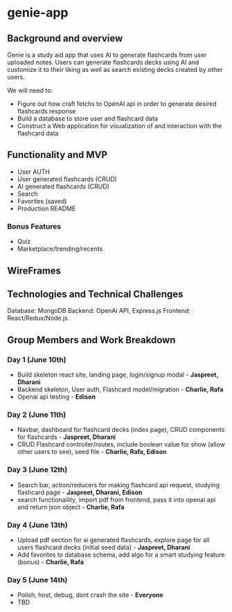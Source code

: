 # genie-app

## Background and overview
Genie is a study aid app that uses AI to generate flashcards from user uploaded notes. Users can generate flashcards decks using AI and customize it to their liking as well as search existing decks created by other users. 

We will need to:
- Figure out how craft fetchs to OpenAI api in order to generate desired flashcards response
- Build a database to store user and flashcard data
- Construct a Web application for visualization of and interaction with the flashcard data

## Functionality and MVP
- User AUTH
- User generated flashcards (CRUD)
- AI generated flashcards (CRUD)
- Search
- Favorites (saved)
- Production README

### Bonus Features
- Quiz
- Marketplace/trending/recents

## WireFrames

## Technologies and Technical Challenges
Database: MongoDB
Backend: OpenAi API, Express.js
Frontend: React/Redux/Node.js


## Group Members and Work Breakdown

### Day 1 (June 10th)
- Build skeleton react site, landing page, login/signup modal - **Jaspreet, Dharani**
- Backend skeleton, User auth, Flashcard model/migration - **Charlie, Rafa**
- Openai api testing - **Edison**

### Day 2 (June 11th)
- Navbar, dashboard for flashcard decks (index page), CRUD components for flashcards - **Jaspreet, Dharani**
- CRUD Flashcard controller/routes, include boolean value for show (allow other users to see), seed file - **Charlie, Rafa, Edison**

### Day 3 (June 12th)
- Search bar, action/reducers for making flashcard api request, studying flashcard page - **Jaspreet, Dharani, Edison**
- search functionaility, import pdf from frontend, pass it into openai api and return json object - **Charlie, Rafa**

### Day 4 (June 13th) 
- Upload pdf section for ai generated flashcards, explore page for all users flashcard decks (initial seed data) - **Jaspreet, Dharani**
- Add favorites to database schema, add algo for a smart studying feature (bonus) - **Charlie, Rafa**

### Day 5 (June 14th)
- Polish, host, debug, dont crash the site - **Everyone**
- TBD
